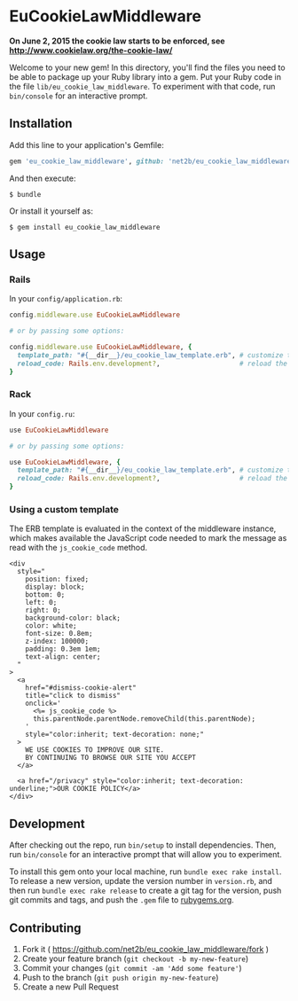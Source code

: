 # EuCookieLawMiddleware

**On June 2, 2015 the cookie law starts to be enforced, see http://www.cookielaw.org/the-cookie-law/**

Welcome to your new gem! In this directory, you'll find the files you need to be able to package up your Ruby library into a gem. Put your Ruby code in the file `lib/eu_cookie_law_middleware`. To experiment with that code, run `bin/console` for an interactive prompt.

## Installation

Add this line to your application's Gemfile:

```ruby
gem 'eu_cookie_law_middleware', github: 'net2b/eu_cookie_law_middleware'
```

And then execute:

    $ bundle

Or install it yourself as:

    $ gem install eu_cookie_law_middleware

## Usage

### Rails

In your `config/application.rb`:

```ruby
config.middleware.use EuCookieLawMiddleware

# or by passing some options:

config.middleware.use EuCookieLawMiddleware, {
  template_path: "#{__dir__}/eu_cookie_law_template.erb", # customize the html/behavior
  reload_code: Rails.env.development?,                    # reload the template in development
}
```

### Rack

In your `config.ru`:

```ruby
use EuCookieLawMiddleware

# or by passing some options:

use EuCookieLawMiddleware, {
  template_path: "#{__dir__}/eu_cookie_law_template.erb", # customize the html/behavior
  reload_code: Rails.env.development?,                    # reload the template in development
}
```

### Using a custom template

The ERB template is evaluated in the context of the middleware instance, which makes available the JavaScript code needed to mark the message as read with the `js_cookie_code` method.

```erb
<div
  style="
    position: fixed;
    display: block;
    bottom: 0;
    left: 0;
    right: 0;
    background-color: black;
    color: white;
    font-size: 0.8em;
    z-index: 100000;
    padding: 0.3em 1em;
    text-align: center;
  "
>
  <a
    href="#dismiss-cookie-alert"
    title="click to dismiss"
    onclick='
      <%= js_cookie_code %>
      this.parentNode.parentNode.removeChild(this.parentNode);
    '
    style="color:inherit; text-decoration: none;"
  >
    WE USE COOKIES TO IMPROVE OUR SITE.
    BY CONTINUING TO BROWSE OUR SITE YOU ACCEPT
  </a>

  <a href="/privacy" style="color:inherit; text-decoration: underline;">OUR COOKIE POLICY</a>
</div>
```


## Development

After checking out the repo, run `bin/setup` to install dependencies. Then, run `bin/console` for an interactive prompt that will allow you to experiment.

To install this gem onto your local machine, run `bundle exec rake install`. To release a new version, update the version number in `version.rb`, and then run `bundle exec rake release` to create a git tag for the version, push git commits and tags, and push the `.gem` file to [rubygems.org](https://rubygems.org).

## Contributing

1. Fork it ( https://github.com/net2b/eu_cookie_law_middleware/fork )
2. Create your feature branch (`git checkout -b my-new-feature`)
3. Commit your changes (`git commit -am 'Add some feature'`)
4. Push to the branch (`git push origin my-new-feature`)
5. Create a new Pull Request
